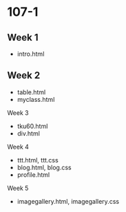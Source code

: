 # 107-1

## Week 1
* intro.html

## Week 2
* table.html
* myclass.html

Week 3
* tku60.html
* div.html

Week 4
* ttt.html, ttt.css
* blog.html, blog.css
* profile.html

Week 5
* imagegallery.html, imagegallery.css
<!--stackedit_data:
eyJoaXN0b3J5IjpbLTE2NDQ2NDE0OTJdfQ==
-->